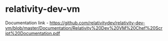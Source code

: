 # relativity-dev-vm

Documentation link - https://github.com/relativitydev/relativity-dev-vm/blob/master/Documentation/Relativity%20Dev%20VM%20Chef%20Script%20Documentation.pdf

 